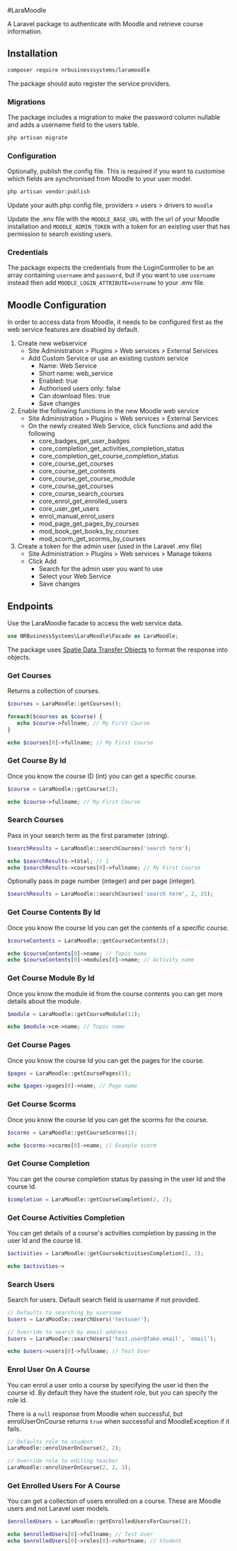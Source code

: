 #LaraMoodle

A Laravel package to authenticate with Moodle and retrieve course information.

## Installation

```bash
composer require nrbusinesssystems/laramoodle
```

The package should auto register the service providers. 

### Migrations

The package includes a migration to make the password column nullable and adds a username field to the users table. 

```bash
php artisan migrate
```

### Configuration

Optionally, publish the config file. This is required if you want to customise which fields are synchronised from Moodle to your user model.

```bash
php artisan vendor:publish
```

Update your auth.php config file, providers > users > drivers to `moodle`

Update the .env file with the `MOODLE_BASE_URL` with the url of your Moodle installation and `MOODLE_ADMIN_TOKEN` with a token for an existing user that has permission to search existing users. 

### Credentials

The package expects the credentials from the LoginController to be an array containing `username` and `password`, but if you want to use `username` instead then add `MOODLE_LOGIN_ATTRIBUTE=username` to your .env file.

## Moodle Configuration

In order to access data from Moodle, it needs to be configured first as the web service features are disabled by default. 

1. Create new webservice
    * Site Administration > Plugins > Web services > External Services
    * Add Custom Service or use an existing custom service
        * Name: Web Service
        * Short name: web_service
        * Enabled: true
        * Authorised users only: false
        * Can download files: true
        * Save changes
2. Enable the following functions in the new Moodle web service
    * Site Administration > Plugins > Web services > External Services
    * On the newly created Web Service, click functions and add the following
        * core_badges_get_user_badges
        * core_completion_get_activities_completion_status
        * core_completion_get_course_completion_status
        * core_course_get_courses
        * core_course_get_contents
        * core_course_get_course_module
        * core_course_get_courses
        * core_course_search_courses
        * core_enrol_get_enrolled_users
        * core_user_get_users
        * enrol_manual_enrol_users
        * mod_page_get_pages_by_courses
        * mod_book_get_books_by_courses
        * mod_scorm_get_scorms_by_courses
3. Create a token for the admin user (used in the Laravel .env file)
    * Site Administration > Plugins > Web services > Manage tokens
    * Click Add
        * Search for the admin user you want to use
        * Select your Web Service
        * Save changes

## Endpoints

Use the LaraMoodle facade to access the web service data.

```php
use NRBusinessSystems\LaraMoodle\Facade as LaraMoodle;
``` 

The package uses [Spatie Data Transfer Objects](https://github.com/spatie/data-transfer-object) to format the response into objects.

### Get Courses

Returns a collection of courses.

```php
$courses = LaraMoodle::getCourses();

foreach($courses as $course) {
   echo $course->fullname; // My First Course        
}

echo $courses[0]->fullname; // My First Course
```

### Get Course By Id

Once you know the course ID (int) you can get a specific course.

```php
$course = LaraMoodle::getCourse(2);

echo $course->fullname; // My First Course
```

### Search Courses

Pass in your search term as the first parameter (string). 

```php
$searchResults = LaraMoodle::searchCourses('search term');

echo $searchResults->total; // 1
echo $searchResults->courses[0]->fullname; // My First Course
```

Optionally pass in page number (integer) and per page (integer).

```php
$searchResults = LaraMoodle::searchCourses('search term', 2, 15);
```

### Get Course Contents By Id

Once you know the course Id you can get the contents of a specific course.

```php
$courseContents = LaraMoodle::getCourseContents(1);

echo $courseContents[0]->name; // Topic name
echo $courseContents[0]->modules[0]->name; // Activity name
```

### Get Course Module By Id

Once you know the module id from the course contents you can get more details about the module.

```php
$module = LaraMoodle::getCourseModule(11);

echo $module->cm->name; // Topic name
```

### Get Course Pages

Once you know the course Id you can get the pages for the course.

```php
$pages = LaraMoodle::getCoursePages(1);

echo $pages->pages[0]->name; // Page name
```

### Get Course Scorms

Once you know the course Id you can get the scorms for the course.

```php
$scorms = LaraMoodle::getCourseScorms(1);

echo $scorms->scorms[0]->name; // Example scorm
```

### Get Course Completion

You can get the course completion status by passing in the user Id and the course Id.

```php
$completion = LaraMoodle::getCourseCompletion(2, 2);
```

### Get Course Activities Completion

You can get details of a course's activities completion by passing in the user Id and the course Id. 

```php
$activities = LaraMoodle::getCourseActivitiesCompletion(2, 2);

echo $activities->
```

### Search Users

Search for users. Default search field is username if not provided. 

```php
// Defaults to searching by username
$users = LaraMoodle::searchUsers('testuser');

// Override to search by email address
$users = LaraMoodle::searchUsers('test.user@fake.email', 'email');

echo $users->users[0]->fullname; // Test User
```

### Enrol User On A Course

You can enrol a user onto a course by specifying the user id then the course id. By default they have the student role, but you can specify the role id.

There is a `null` response from Moodle when successful, but enrolUserOnCourse returns `true` when successful and MoodleException if it fails.

```php
// Defaults role to student
LaraMoodle::enrolUserOnCourse(2, 2);

// Override role to editing teacher
LaraMoodle::enrolUserOnCourse(2, 2, 3);
```

### Get Enrolled Users For A Course

You can get a collection of users enrolled on a course. These are Moodle users and not Laravel user models.

```php
$enrolledUsers = LaraMoodle::getEnrolledUsersForCourse(2);

echo $enrolledUsers[0]->fullname; // Test User
echo $enrolledUsers[0]->roles[0]->shortname; // Student
```
